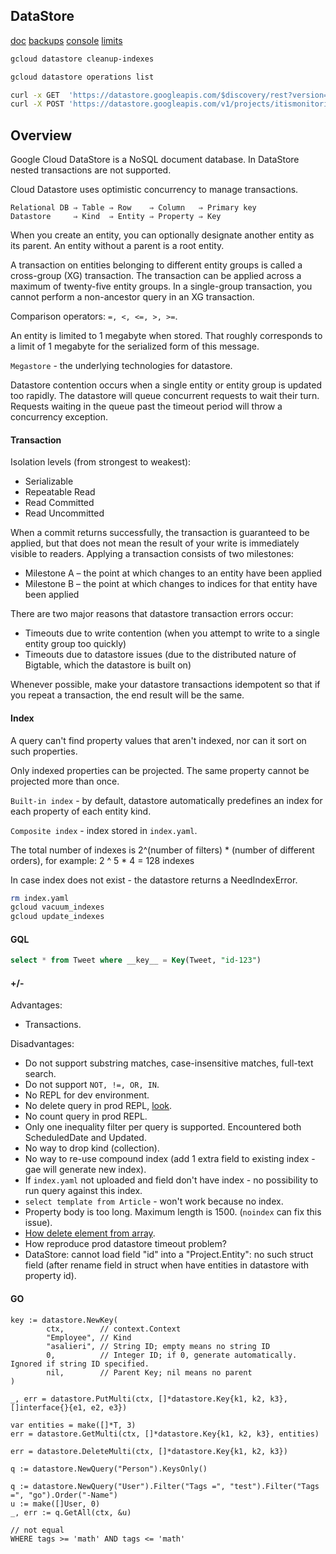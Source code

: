 DataStore
-

[doc](https://cloud.google.com/appengine/docs/standard/go/datastore/)
[backups](https://cloud.google.com/appengine/articles/scheduled_backups)
[console](https://console.cloud.google.com/datastore/)
[limits](https://cloud.google.com/datastore/docs/concepts/limits)

````bash
gcloud datastore cleanup-indexes

gcloud datastore operations list
````

````bash
curl -x GET  'https://datastore.googleapis.com/$discovery/rest?version=v1' | jq
curl -X POST 'https://datastore.googleapis.com/v1/projects/itismonitoring:export'
````

## Overview

Google Cloud DataStore is a NoSQL document database.
In DataStore nested transactions are not supported.

Cloud Datastore uses optimistic concurrency to manage transactions.

````
Relational DB ⇒ Table ⇒ Row    ⇒ Column   ⇒ Primary key
Datastore     ⇒ Kind  ⇒ Entity ⇒ Property ⇒ Key
````

When you create an entity, you can optionally designate another entity as its parent.
An entity without a parent is a root entity.

A transaction on entities belonging to different entity groups is called a cross-group (XG) transaction.
The transaction can be applied across a maximum of twenty-five entity groups.
In a single-group transaction, you cannot perform a non-ancestor query in an XG transaction.

Comparison operators: `=, <, <=, >, >=`.

An entity is limited to 1 megabyte when stored.
That roughly corresponds to a limit of 1 megabyte for the serialized form of this message.

`Megastore` - the underlying technologies for datastore.

Datastore contention occurs when a single entity or entity group is updated too rapidly.
The datastore will queue concurrent requests to wait their turn.
Requests waiting in the queue past the timeout period will throw a concurrency exception.

#### Transaction

Isolation levels (from strongest to weakest):

* Serializable
* Repeatable Read
* Read Committed
* Read Uncommitted

When a commit returns successfully, the transaction is guaranteed to be applied,
but that does not mean the result of your write is immediately visible to readers.
Applying a transaction consists of two milestones:

* Milestone A – the point at which changes to an entity have been applied
* Milestone B – the point at which changes to indices for that entity have been applied

There are two major reasons that datastore transaction errors occur:
* Timeouts due to write contention
  (when you attempt to write to a single entity group too quickly)
* Timeouts due to datastore issues
  (due to the distributed nature of Bigtable, which the datastore is built on)

Whenever possible, make your datastore transactions idempotent
so that if you repeat a transaction, the end result will be the same.

#### Index

A query can't find property values that aren't indexed, nor can it sort on such properties.

Only indexed properties can be projected. The same property cannot be projected more than once.

`Built-in index` - by default,
datastore automatically predefines an index for each property of each entity kind.

`Composite index` - index stored in `index.yaml`.

The total number of indexes is 2^(number of filters) * (number of different orders),
for example: 2 ^ 5 * 4 = 128 indexes

In case index does not exist - the datastore returns a NeedIndexError.

````sh
rm index.yaml
gcloud vacuum_indexes
gcloud update_indexes
````

#### GQL

````sql
select * from Tweet where __key__ = Key(Tweet, "id-123")
````

#### +/-

Advantages:
* Transactions.

Disadvantages:
* Do not support substring matches, case-insensitive matches, full-text search.
* Do not support `NOT, !=, OR, IN`.
* No REPL for dev environment.
* No delete query in prod REPL, [look](https://monosnap.com/file/0osxGC8ocSQrQxGPx05ByYz3FkNByh).
* No count query in prod REPL.
* Only one inequality filter per query is supported. Encountered both ScheduledDate and Updated.
* No way to drop kind (collection).
* No way to re-use compound index (add 1 extra field to existing index - gae will generate new index).
* If `index.yaml` not uploaded and field don't have index - no possibility to run query against this index.
* `select template from Article` - won't work because no index.
* Property body is too long. Maximum length is 1500. (`noindex` can fix this issue).
* [How delete element from array](https://monosnap.com/file/YrQHARwcRPAEagaNfoKeMhh1o1bsnZ).
* How reproduce prod datastore timeout problem?
* DataStore: cannot load field "id" into a "Project.Entity": no such struct field
  (after rename field in struct when have entities in datastore with property id).

#### GO

````golang
key := datastore.NewKey(
        ctx,        // context.Context
        "Employee", // Kind
        "asalieri", // String ID; empty means no string ID
        0,          // Integer ID; if 0, generate automatically. Ignored if string ID specified.
        nil,        // Parent Key; nil means no parent
)

_, err = datastore.PutMulti(ctx, []*datastore.Key{k1, k2, k3}, []interface{}{e1, e2, e3})

var entities = make([]*T, 3)
err = datastore.GetMulti(ctx, []*datastore.Key{k1, k2, k3}, entities)

err = datastore.DeleteMulti(ctx, []*datastore.Key{k1, k2, k3})

q := datastore.NewQuery("Person").KeysOnly()

q := datastore.NewQuery("User").Filter("Tags =", "test").Filter("Tags =", "go").Order("-Name")
u := make([]User, 0)
_, err := q.GetAll(ctx, &u)

// not equal
WHERE tags >= 'math' AND tags <= 'math'
````
